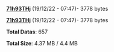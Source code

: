 [**71h93THj**](/data/71h93THj.txt) (19/12/22 - 07:47)- 3778 bytes

[**71h93THj**](/data/71h93THj.txt) (19/12/22 - 07:47)- 3778 bytes

**Total Datas**: 657

**Total Size**: 4.37 MB / 4.4 MB